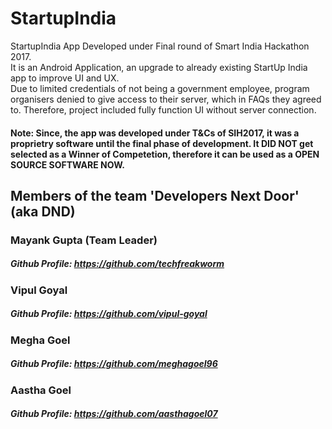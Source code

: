 # StartupIndia
StartupIndia App Developed under Final round of Smart India Hackathon 2017. </br>
It is an Android Application, an upgrade to already existing StartUp India app to improve UI and UX. </br>
Due to limited credentials of not being a government employee, program organisers denied to give access to their server, which in FAQs they agreed to. Therefore, project included fully function UI without server connection.


#### Note: Since, the app was developed under T&Cs of SIH2017, it was a proprietry software until the final phase of development. It DID NOT get selected as a Winner of Competetion, therefore it can be used as a OPEN SOURCE SOFTWARE NOW.

## Members of the team 'Developers Next Door' (aka DND)
### Mayank Gupta (Team Leader)
##### Github Profile: https://github.com/techfreakworm
### Vipul Goyal
##### Github Profile: https://github.com/vipul-goyal
### Megha Goel
##### Github Profile: https://github.com/meghagoel96
### Aastha Goel
##### Github Profile: https://github.com/aasthagoel07
